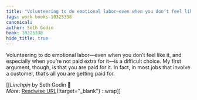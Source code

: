 ```yaml
---
title: "Volunteering to do emotional labor—even when you don’t feel like ..."
tags: work books-10325338
canonical: 
author: Seth Godin
book: 10325338
hide_title: true
---
```


Volunteering to do emotional labor—even when you don’t feel like it, and especially when you’re not paid extra for it—is a difficult choice. My first argument, though, is that you are paid for it. In fact, in most jobs that involve a customer, that’s all you are getting paid for.


[[<cite>_Linchpin_</cite> by Seth Godin 📕<br>
_More_: [Readwise URL](https://readwise.io/open/210672358){:target="_blank"}
::wrap]]